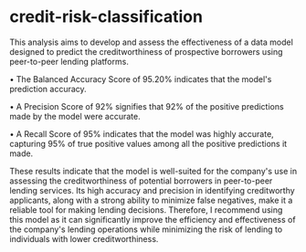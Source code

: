 # credit-risk-classification

This analysis aims to develop and assess the effectiveness of a data model designed to predict the creditworthiness of prospective borrowers using peer-to-peer lending platforms.

•	The Balanced Accuracy Score of 95.20% indicates that the model's prediction accuracy.

•	A Precision Score of 92% signifies that 92% of the positive predictions made by the model were accurate.

•	A Recall Score of 95% indicates that the model was highly accurate, capturing 95% of true positive values among all the positive predictions it made.

These results indicate that the model is well-suited for the company's use in assessing the creditworthiness of potential borrowers in peer-to-peer lending services. Its high accuracy and precision in identifying creditworthy applicants, along with a strong ability to minimize false negatives, make it a reliable tool for making lending decisions. Therefore, I recommend using this model as it can significantly improve the efficiency and effectiveness of the company's lending operations while minimizing the risk of lending to individuals with lower creditworthiness.
